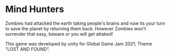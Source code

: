 # Mind Hunters

Zombies had attacked the earth taking people's brains and now its your turn to save the planet by returning them back. However Zombies won't surrender that easy, beware or you will get attaked!

This game was developed by unity for Global Game Jam 2021; Theme "LOST AND FOUND".
